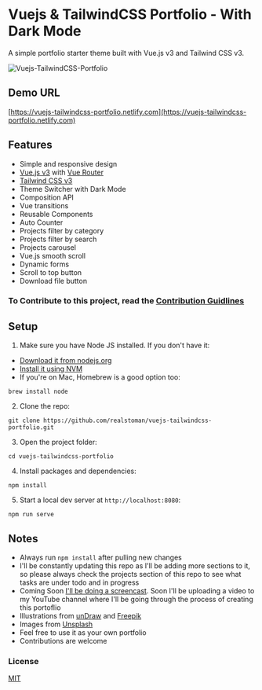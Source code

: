 # Vuejs & TailwindCSS Portfolio - With Dark Mode

A simple portfolio starter theme built with Vue.js v3 and Tailwind CSS v3.

![Vuejs-TailwindCSS-Portfolio](https://user-images.githubusercontent.com/16396664/140909796-815239e4-a986-46ad-bbd0-4b166127bbb8.JPG)

## Demo URL

[https://vuejs-tailwindcss-portfolio.netlify.com](https://vuejs-tailwindcss-portfolio.netlify.com)

## Features

-   Simple and responsive design
-   [Vue.js v3](https://vuejs.org) with [Vue Router](https://router.vuejs.org)
-   [Tailwind CSS v3](https://tailwindcss.com)
-   Theme Switcher with Dark Mode
-   Composition API
-   Vue transitions
-   Reusable Components
-   Auto Counter
-   Projects filter by category
-   Projects filter by search
-   Projects carousel
-   Vue.js smooth scroll
-   Dynamic forms
-   Scroll to top button
-   Download file button

### To Contribute to this project, read the [Contribution Guidlines](https://github.com/realstoman/vuejs-tailwindcss-portfolio/blob/main/CONTRIBUTING.md)

## Setup

1. Make sure you have Node JS installed. If you don't have it:

-   [Download it from nodejs.org](https://nodejs.org)
-   [Install it using NVM ](https://github.com/nvm-sh/nvm)
-   If you're on Mac, Homebrew is a good option too:

```
brew install node
```

2. Clone the repo:

```
git clone https://github.com/realstoman/vuejs-tailwindcss-portfolio.git
```

3. Open the project folder:

```
cd vuejs-tailwindcss-portfolio
```

4. Install packages and dependencies:

```
npm install
```

5. Start a local dev server at `http://localhost:8080`:

```
npm run serve
```

## Notes

-   Always run `npm install` after pulling new changes
-   I'll be constantly updating this repo as I'll be adding more sections to it, so please always check the projects section of this repo to see what tasks are under todo and in progress
-   Coming Soon [I'll be doing a screencast](https://www.youtube.com/realstoman). Soon I'll be uploading a video to my YouTube channel where I'll be going through the process of creating this portoflio
-   Illustrations from [unDraw](https://undraw.co) and [Freepik](https://freepik.com)
-   Images from [Unsplash](https://unsplash.com)
-   Feel free to use it as your own portfolio
-   Contributions are welcome

### License
[MIT](https://github.com/realstoman/vuejs-tailwindcss-portfolio/blob/main/LICENSE)
